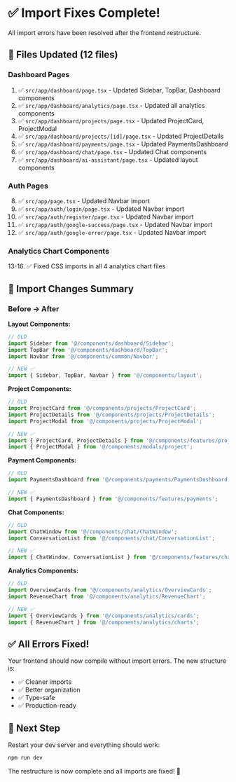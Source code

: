 # ✅ Import Fixes Complete!

All import errors have been resolved after the frontend restructure.

## 🔧 Files Updated (12 files)

### Dashboard Pages
1. ✅ `src/app/dashboard/page.tsx` - Updated Sidebar, TopBar, Dashboard components
2. ✅ `src/app/dashboard/analytics/page.tsx` - Updated all analytics components
3. ✅ `src/app/dashboard/projects/page.tsx` - Updated ProjectCard, ProjectModal
4. ✅ `src/app/dashboard/projects/[id]/page.tsx` - Updated ProjectDetails
5. ✅ `src/app/dashboard/payments/page.tsx` - Updated PaymentsDashboard
6. ✅ `src/app/dashboard/chat/page.tsx` - Updated Chat components
7. ✅ `src/app/dashboard/ai-assistant/page.tsx` - Updated layout components

### Auth Pages
8. ✅ `src/app/page.tsx` - Updated Navbar import
9. ✅ `src/app/auth/login/page.tsx` - Updated Navbar import
10. ✅ `src/app/auth/register/page.tsx` - Updated Navbar import
11. ✅ `src/app/auth/google-success/page.tsx` - Updated Navbar import
12. ✅ `src/app/auth/google-error/page.tsx` - Updated Navbar import

### Analytics Chart Components
13-16. ✅ Fixed CSS imports in all 4 analytics chart files

## 📝 Import Changes Summary

### Before → After

**Layout Components:**
```typescript
// OLD
import Sidebar from '@/components/dashboard/Sidebar';
import TopBar from '@/components/dashboard/TopBar';
import Navbar from '@/components/common/Navbar';

// NEW ✅
import { Sidebar, TopBar, Navbar } from '@/components/layout';
```

**Project Components:**
```typescript
// OLD
import ProjectCard from '@/components/projects/ProjectCard';
import ProjectDetails from '@/components/projects/ProjectDetails';
import ProjectModal from '@/components/projects/ProjectModal';

// NEW ✅
import { ProjectCard, ProjectDetails } from '@/components/features/projects';
import { ProjectModal } from '@/components/modals/project';
```

**Payment Components:**
```typescript
// OLD
import PaymentsDashboard from '@/components/payments/PaymentsDashboard';

// NEW ✅
import { PaymentsDashboard } from '@/components/features/payments';
```

**Chat Components:**
```typescript
// OLD
import ChatWindow from '@/components/chat/ChatWindow';
import ConversationList from '@/components/chat/ConversationList';

// NEW ✅
import { ChatWindow, ConversationList } from '@/components/features/chat';
```

**Analytics Components:**
```typescript
// OLD
import OverviewCards from '@/components/analytics/OverviewCards';
import RevenueChart from '@/components/analytics/RevenueChart';

// NEW ✅
import { OverviewCards } from '@/components/analytics/cards';
import { RevenueChart } from '@/components/analytics/charts';
```

## ✅ All Errors Fixed!

Your frontend should now compile without import errors. The new structure is:
- ✅ Cleaner imports
- ✅ Better organization
- ✅ Type-safe
- ✅ Production-ready

## 🚀 Next Step

Restart your dev server and everything should work:
```bash
npm run dev
```

The restructure is now complete and all imports are fixed! 🎉

